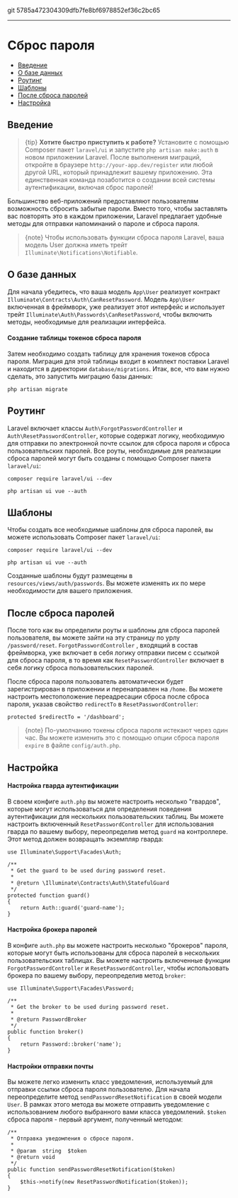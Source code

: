 git 5785a472304309dfb7fe8bf6978852ef36c2bc65

---

# Сброс пароля 

- [Введение](#introduction)
- [О базе данных](#resetting-database)
- [Роутинг](#resetting-routing)
- [Шаблоны](#resetting-views)
- [После сброса паролей](#after-resetting-passwords)
- [Настройка](#password-customization)

<a name="introduction"></a>
## Введение

> {tip} **Хотите быстро приступить к работе?** Установите с помощью Сomposer пакет `laravel/ui` и запустите `php artisan make:auth` в новом приложении Laravel. После выполнения миграций, откройте в браузере `http://your-app.dev/register` или любой другой URL, который принадлежит вашему приложению. Эта единственная команда позаботится о создании всей системы аутентификации, включая сброс паролей!

Большинство веб-приложений предоставляют пользователям возможность сбросить забытые пароли. Вместо того, чтобы заставлять вас повторять это в каждом приложении, Laravel предлагает удобные методы для отправки напоминаний о пароле и сброса пароля.

> {note} Чтобы использовать функции сброса пароля Laravel, ваша модель User должна иметь трейт `Illuminate\Notifications\Notifiable`.

<a name="resetting-database"></a>
## О базе данных

Для начала убедитесь, что ваша модель `App\User` реализует контракт `Illuminate\Contracts\Auth\CanResetPassword`. Модель `App\User` включенная в фреймворк, уже реализует этот интерфейс и использует трейт `Illuminate\Auth\Passwords\CanResetPassword`, чтобы включить методы, необходимые для реализации интерфейса.

#### Создание таблицы токенов сброса пароля

Затем необходимо создать таблицу для хранения токенов сброса пароля. Миграция для этой таблицы входит в комплект поставки Laravel и находится в директории `database/migrations`. Итак, все, что вам нужно сделать, это запустить миграцию базы данных:

    php artisan migrate

<a name="resetting-routing"></a>
## Роутинг

Laravel включает классы `Auth\ForgotPasswordController` и `Auth\ResetPasswordController`, которые содержат логику, необходимую для отправки по электронной почте ссылок для сброса пароля и сброса пользовательских паролей. Все роуты, необходимые для реализации сброса паролей могут быть созданы с помощью Composer пакета `laravel/ui`:

    composer require laravel/ui --dev

    php artisan ui vue --auth

<a name="resetting-views"></a>
## Шаблоны

Чтобы создать все необходимые шаблоны для сброса паролей, вы можете использовать Composer пакет `laravel/ui`:

    composer require laravel/ui --dev

    php artisan ui vue --auth

Созданные шаблоны будут размещены в `resources/views/auth/passwords`. Вы можете изменять их по мере необходимости для вашего приложения.

<a name="after-resetting-passwords"></a>
## После сброса паролей

После того как вы определили роуты и шаблоны для сброса паролей пользователя, вы можете зайти на эту страницу по урлу `/password/reset`. `ForgotPasswordController` , входящий в состав фреймворка, уже включает в себя логику отправки писем с ссылкой для сброса пароля, в то время как `ResetPasswordController` включает в себя логику сброса пользовательских паролей.

После сброса пароля пользователь автоматически будет зарегистрирован в приложении и перенаправлен на `/home`. Вы можете настроить местоположение переадресации сброса после сброса пароля, указав свойство `redirectTo` в `ResetPasswordController`:

    protected $redirectTo = '/dashboard';

> {note} По-умолчанию токены сброса пароля истекают через один час. Вы можете изменить это с помощью опции сброса пароля `expire` в файле `config/auth.php`.

<a name="password-customization"></a>
## Настройка

#### Настройка гварда аутентификации

В своем конфиге `auth.php` вы можете настроить несколько "гвардов", которые могут использоваться для определения поведения аутентификации для нескольких пользовательских таблиц. Вы можете настроить включенный `ResetPasswordController` для использования гварда по вашему выбору, переопределив метод `guard` на контроллере. Этот метод должен возвращать экземпляр гварда:

    use Illuminate\Support\Facades\Auth;

    /**
     * Get the guard to be used during password reset.
     *
     * @return \Illuminate\Contracts\Auth\StatefulGuard
     */
    protected function guard()
    {
        return Auth::guard('guard-name');
    }

#### Настройка брокера паролей

В конфиге `auth.php` вы можете настроить несколько "брокеров" пароля, которые могут быть использованы для сброса паролей в нескольких пользовательских таблицах. Вы можете настроить включенные функции `ForgotPasswordController` и `ResetPasswordController`, чтобы использовать брокера по вашему выбору, переопределив метод `broker`:

    use Illuminate\Support\Facades\Password;

    /**
     * Get the broker to be used during password reset.
     *
     * @return PasswordBroker
     */
    public function broker()
    {
        return Password::broker('name');
    }

#### Настройки отправки почты

Вы можете легко изменить класс уведомления, используемый для отправки ссылки сброса пароля пользователю. Для начала переопределите метод `sendPasswordResetNotification` в своей модели `User`. В рамках этого метода вы можете отправить уведомление с использованием любого выбранного вами класса уведомлений. `$token` сброса пароля - первый аргумент, полученный методом:

    /**
     * Отправка уведомления о сбросе пароля.
     *
     * @param  string  $token
     * @return void
     */
    public function sendPasswordResetNotification($token)
    {
        $this->notify(new ResetPasswordNotification($token));
    }
